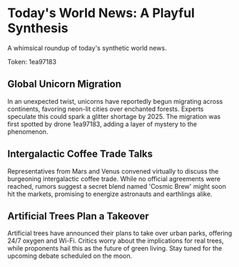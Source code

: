 # Today's World News: A Playful Synthesis

A whimsical roundup of today's synthetic world news.

Token: 1ea97183

## Global Unicorn Migration

In an unexpected twist, unicorns have reportedly begun migrating across continents, favoring neon-lit cities over enchanted forests. Experts speculate this could spark a glitter shortage by 2025. The migration was first spotted by drone 1ea97183, adding a layer of mystery to the phenomenon.

## Intergalactic Coffee Trade Talks

Representatives from Mars and Venus convened virtually to discuss the burgeoning intergalactic coffee trade. While no official agreements were reached, rumors suggest a secret blend named 'Cosmic Brew' might soon hit the markets, promising to energize astronauts and earthlings alike.

## Artificial Trees Plan a Takeover

Artificial trees have announced their plans to take over urban parks, offering 24/7 oxygen and Wi-Fi. Critics worry about the implications for real trees, while proponents hail this as the future of green living. Stay tuned for the upcoming debate scheduled on the moon.